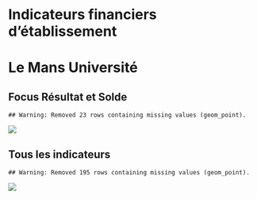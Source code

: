 Indicateurs financiers d’établissement
================

# Le Mans Université

## Focus Résultat et Solde

    ## Warning: Removed 23 rows containing missing values (geom_point).

![](le_mans_université_files/figure-gfm/etab.focus-1.png)<!-- -->

## Tous les indicateurs

    ## Warning: Removed 195 rows containing missing values (geom_point).

![](le_mans_université_files/figure-gfm/etab-1.png)<!-- -->
